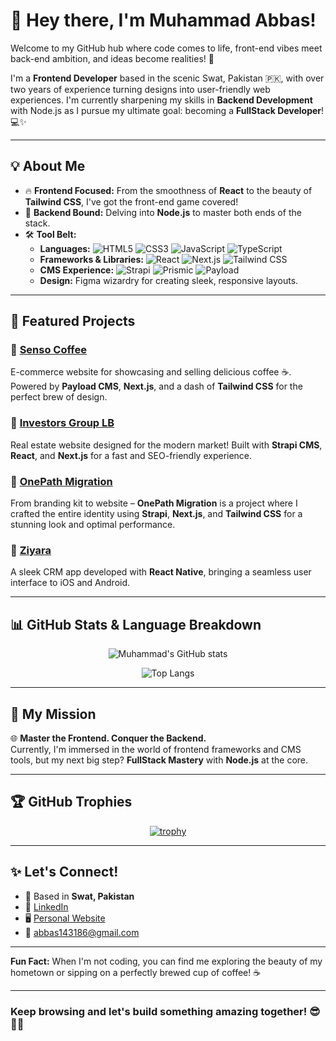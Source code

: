 # 👋 Hey there, I'm Muhammad Abbas!

Welcome to my GitHub hub where code comes to life, front-end vibes meet back-end ambition, and ideas become realities! 🚀

I'm a **Frontend Developer** based in the scenic Swat, Pakistan 🇵🇰, with over two years of experience turning designs into user-friendly web experiences. I'm currently sharpening my skills in **Backend Development** with Node.js as I pursue my ultimate goal: becoming a **FullStack Developer**! 💻✨

---

## 💡 About Me

- 🔥 **Frontend Focused:** From the smoothness of **React** to the beauty of **Tailwind CSS**, I've got the front-end game covered!
- 🌱 **Backend Bound:** Delving into **Node.js** to master both ends of the stack.
- 🛠️ **Tool Belt:** 
  - **Languages:** ![HTML5](https://img.shields.io/badge/-HTML5-E34F26?style=flat-square&logo=html5&logoColor=white) ![CSS3](https://img.shields.io/badge/-CSS3-1572B6?style=flat-square&logo=css3&logoColor=white) ![JavaScript](https://img.shields.io/badge/-JavaScript-F7DF1E?style=flat-square&logo=javascript&logoColor=black) ![TypeScript](https://img.shields.io/badge/-TypeScript-007ACC?style=flat-square&logo=typescript&logoColor=white)
  - **Frameworks & Libraries:** ![React](https://img.shields.io/badge/-React-61DAFB?style=flat-square&logo=react&logoColor=black) ![Next.js](https://img.shields.io/badge/-Next.js-000000?style=flat-square&logo=next.js&logoColor=white) ![Tailwind CSS](https://img.shields.io/badge/-TailwindCSS-38B2AC?style=flat-square&logo=tailwind-css&logoColor=white)
  - **CMS Experience:** ![Strapi](https://img.shields.io/badge/-Strapi-2F2E8B?style=flat-square&logo=strapi&logoColor=white) ![Prismic](https://img.shields.io/badge/-Prismic-5163BA?style=flat-square&logo=prismic&logoColor=white) ![Payload](https://img.shields.io/badge/-Payload-000000?style=flat-square&logo=payload&logoColor=white)
  - **Design:** Figma wizardry for creating sleek, responsive layouts.

---

## 🚀 Featured Projects

### 🔗 [Senso Coffee](https://sensocoffee.com)
E-commerce website for showcasing and selling delicious coffee ☕️. Powered by **Payload CMS**, **Next.js**, and a dash of **Tailwind CSS** for the perfect brew of design.

### 🔗 [Investors Group LB](https://investorsgrouplb.com)
Real estate website designed for the modern market! Built with **Strapi CMS**, **React**, and **Next.js** for a fast and SEO-friendly experience.

### 🔗 [OnePath Migration](https://onepathmigration.com)
From branding kit to website – **OnePath Migration** is a project where I crafted the entire identity using **Strapi**, **Next.js**, and **Tailwind CSS** for a stunning look and optimal performance.

### 🔗 [Ziyara](https://ziyaraapp.com)
A sleek CRM app developed with **React Native**, bringing a seamless user interface to iOS and Android.

---

## 📊 GitHub Stats & Language Breakdown

<div align="center">

![Muhammad's GitHub stats](https://github-readme-stats.vercel.app/api?username=abbas-ah6&show_icons=true&theme=radical&hide_border=true&count_private=true)

![Top Langs](https://github-readme-stats.vercel.app/api/top-langs/?username=abbas-ah6&layout=compact&theme=radical&hide_border=true&langs_count=6)

</div>

---

## 🎯 My Mission

🌐 **Master the Frontend. Conquer the Backend.**  
Currently, I'm immersed in the world of frontend frameworks and CMS tools, but my next big step? **FullStack Mastery** with **Node.js** at the core.

---

## 🏆 GitHub Trophies
<div align="center">

[![trophy](https://github-profile-trophy.vercel.app/?username=abbas-ah6&theme=radical&margin-w=15&margin-h=15)](https://github.com/abbas-ah6/github-profile-trophy)

</div>

---

## ✨ Let's Connect!

- 🏡 Based in **Swat, Pakistan**
- 💼 [LinkedIn](https://www.linkedin.com/in/abbas-muhammad-62275b244)
- 🖥️ [Personal Website](https://github.com/abbas-ah6)
- 📧 abbas143186@gmail.com

---

**Fun Fact:** When I'm not coding, you can find me exploring the beauty of my hometown or sipping on a perfectly brewed cup of coffee! ☕

---

### Keep browsing and let's build something amazing together! 😎👨‍💻
